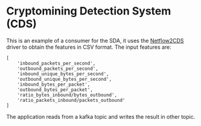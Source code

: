 # Cryptomining Detection System (CDS)
This is an example of a consumer for the SDA, it uses the [Netflow2CDS](https://github.com/giros-dit/semantic-metrics-datamodels/tree/main/drivers/consumers/Netflow2CDS) driver to obtain the features in CSV format. The input features are:

```
[
    'inbound_packets_per_second',
    'outbound_packets_per_second',
    'inbound_unique_bytes_per_second',
    'outbound_unique_bytes_per_second',
    'inbound_bytes_per_packet',
    'outbound_bytes_per_packet',
    'ratio_bytes_inbound/bytes_outbound',
    'ratio_packets_inbound/packets_outbound'
]
```

The application reads from a kafka topic and writes the result in other topic.